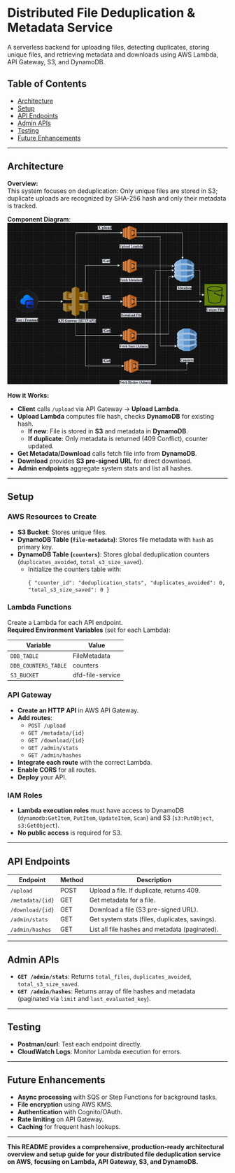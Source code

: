 # Distributed File Deduplication & Metadata Service

A serverless backend for uploading files, detecting duplicates, storing unique files, and retrieving metadata and downloads using AWS Lambda, API Gateway, S3, and DynamoDB.

## Table of Contents

- [Architecture](#architecture)
- [Setup](#setup)
- [API Endpoints](#api-endpoints)
- [Admin APIs](#admin-apis)
- [Testing](#testing)
- [Future Enhancements](#future-enhancements)

---

## Architecture

**Overview:**  
This system focuses on deduplication: Only unique files are stored in S3; duplicate uploads are recognized by SHA-256 hash and only their metadata is tracked.

**Component Diagram**:
![Architecture Diagram](/images/aws-deduplication-architecture.jpg)


**How it Works:**
- **Client** calls `/upload` via API Gateway → **Upload Lambda**.
- **Upload Lambda** computes file hash, checks **DynamoDB** for existing hash.
  - **If new**: File is stored in **S3** and metadata in **DynamoDB**.
  - **If duplicate**: Only metadata is returned (409 Conflict), counter updated.
- **Get Metadata/Download** calls fetch file info from **DynamoDB**.
- **Download** provides **S3 pre-signed URL** for direct download.
- **Admin endpoints** aggregate system stats and list all hashes.

---

## Setup

### AWS Resources to Create

- **S3 Bucket**: Stores unique files.
- **DynamoDB Table (`file-metadata`)**: Stores file metadata with `hash` as primary key.
- **DynamoDB Table (`counters`)**: Stores global deduplication counters (`duplicates_avoided`, `total_s3_size_saved`).
  - Initialize the counters table with:
    ```
    { "counter_id": "deduplication_stats", "duplicates_avoided": 0, "total_s3_size_saved": 0 }
    ```

### Lambda Functions

Create a Lambda for each API endpoint.  
**Required Environment Variables** (set for each Lambda):

| Variable           |  Value                |
|--------------------|-----------------------------|
| `DDB_TABLE`        | FileMetadata              |
| `DDB_COUNTERS_TABLE`| counters                    |
| `S3_BUCKET`        | dfd-file-service        |

### API Gateway

- **Create an HTTP API** in AWS API Gateway.
- **Add routes**:
  - `POST /upload`
  - `GET /metadata/{id}`
  - `GET /download/{id}`
  - `GET /admin/stats`
  - `GET /admin/hashes`
- **Integrate each route** with the correct Lambda.
- **Enable CORS** for all routes.
- **Deploy** your API.

### IAM Roles

- **Lambda execution roles** must have access to DynamoDB (`dynamodb:GetItem`, `PutItem`, `UpdateItem`, `Scan`) and S3 (`s3:PutObject`, `s3:GetObject`).
- **No public access** is required for S3.

---

## API Endpoints

| Endpoint           | Method | Description                                    |
|--------------------|--------|------------------------------------------------|
| `/upload`          | POST   | Upload a file. If duplicate, returns 409.      |
| `/metadata/{id}`   | GET    | Get metadata for a file.                       |
| `/download/{id}`   | GET    | Download a file (S3 pre-signed URL).           |
| `/admin/stats`     | GET    | Get system stats (files, duplicates, savings).  |
| `/admin/hashes`    | GET    | List all file hashes and metadata (paginated).  |

---

## Admin APIs

- **`GET /admin/stats`**: Returns `total_files`, `duplicates_avoided`, `total_s3_size_saved`.
- **`GET /admin/hashes`**: Returns array of file hashes and metadata (paginated via `limit` and `last_evaluated_key`).

---

## Testing

- **Postman/curl**: Test each endpoint directly.
- **CloudWatch Logs**: Monitor Lambda execution for errors.

---


## Future Enhancements

- **Async processing** with SQS or Step Functions for background tasks.
- **File encryption** using AWS KMS.
- **Authentication** with Cognito/OAuth.
- **Rate limiting** on API Gateway.
- **Caching** for frequent hash lookups.

---

**This README provides a comprehensive, production-ready architectural overview and setup guide for your distributed file deduplication service on AWS, focusing on Lambda, API Gateway, S3, and DynamoDB.**
```

